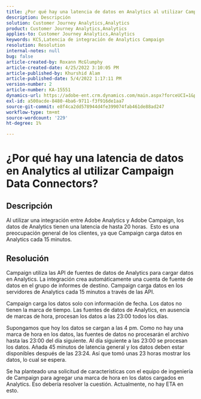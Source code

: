```yaml
---
title: ¿Por qué hay una latencia de datos en Analytics al utilizar Campaign Data Connectors?
description: Descripción
solution: Customer Journey Analytics,Analytics
product: Customer Journey Analytics,Analytics
applies-to: Customer Journey Analytics,Analytics
keywords: KCS,Latencia de integración de Analytics Campaign
resolution: Resolution
internal-notes: null
bug: false
article-created-by: Roxann McGlumphy
article-created-date: 4/25/2022 3:10:05 PM
article-published-by: Khurshid Alam
article-published-date: 5/4/2022 1:17:11 PM
version-number: 2
article-number: KA-15551
dynamics-url: https://adobe-ent.crm.dynamics.com/main.aspx?forceUCI=1&pagetype=entityrecord&etn=knowledgearticle&id=0e3bb3c5-a9c4-ec11-a7b6-0022480a1b51
exl-id: a500acde-8480-4ba6-9711-f3f916de1aa7
source-git-commit: e8f4ca2dd578944d4fe399074fab461de88ad247
workflow-type: tm+mt
source-wordcount: '229'
ht-degree: 1%

---
```


# ¿Por qué hay una latencia de datos en Analytics al utilizar Campaign Data Connectors?

## Descripción


Al utilizar una integración entre Adobe Analytics y Adobe Campaign, los datos de Analytics tienen una latencia de hasta 20 horas.  Esto es una preocupación general de los clientes, ya que Campaign carga datos en Analytics cada 15 minutos.


## Resolución


Campaign utiliza las API de fuentes de datos de Analytics para cargar datos en Analytics. La integración crea automáticamente una cuenta de fuente de datos en el grupo de informes de destino. Campaign carga datos en los servidores de Analytics cada 15 minutos a través de las API.

Campaign carga los datos solo con información de fecha. Los datos no tienen la marca de tiempo. Las fuentes de datos de Analytics, en ausencia de marcas de hora, procesan los datos a las 23:00 todos los días.

Supongamos que hoy los datos se cargan a las 4 pm. Como no hay una marca de hora en los datos, las fuentes de datos no procesarán el archivo hasta las 23:00 del día siguiente. Al día siguiente a las 23:00 se procesan los datos. Añada 45 minutos de latencia general y los datos deben estar disponibles después de las 23:24. Así que tomó unas 23 horas mostrar los datos, lo cual se espera.

Se ha planteado una solicitud de características con el equipo de ingeniería de Campaign para agregar una marca de hora en los datos cargados en Analytics. Eso debería resolver la cuestión. Actualmente, no hay ETA en esto.

